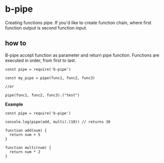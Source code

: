 # b-pipe

Creating functions pipe. If you'd like to create function chain, where first function output is second function input.

## how to

B-pipe accept function as parameter and return pipe function.
Functions are executed in order, from first to last.

```
const pipe = require('b-pipe')

const my_pipe = pipe(func1, func2, func3)

//or

pipe(func1, func2, func3).("test")
```

**Example**

```
const pipe = require('b-pipe')

console.log(pipe(add, multi).(10)) // returns 30

function add(num) {
  return num + 5
}

function multi(num) {
  return num * 2
}
```


